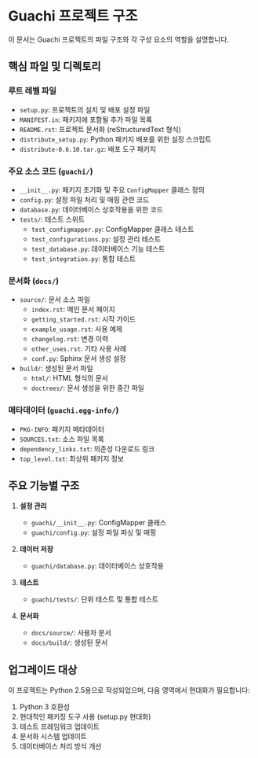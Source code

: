 # Guachi 프로젝트 구조

이 문서는 Guachi 프로젝트의 파일 구조와 각 구성 요소의 역할을 설명합니다.

## 핵심 파일 및 디렉토리

### 루트 레벨 파일
- `setup.py`: 프로젝트의 설치 및 배포 설정 파일
- `MANIFEST.in`: 패키지에 포함될 추가 파일 목록
- `README.rst`: 프로젝트 문서화 (reStructuredText 형식)
- `distribute_setup.py`: Python 패키지 배포를 위한 설정 스크립트
- `distribute-0.6.10.tar.gz`: 배포 도구 패키지

### 주요 소스 코드 (`guachi/`)
- `__init__.py`: 패키지 초기화 및 주요 `ConfigMapper` 클래스 정의
- `config.py`: 설정 파일 처리 및 매핑 관련 코드
- `database.py`: 데이터베이스 상호작용을 위한 코드
- `tests/`: 테스트 스위트
  - `test_configmapper.py`: ConfigMapper 클래스 테스트
  - `test_configurations.py`: 설정 관리 테스트
  - `test_database.py`: 데이터베이스 기능 테스트
  - `test_integration.py`: 통합 테스트

### 문서화 (`docs/`)
- `source/`: 문서 소스 파일
  - `index.rst`: 메인 문서 페이지
  - `getting_started.rst`: 시작 가이드
  - `example_usage.rst`: 사용 예제
  - `changelog.rst`: 변경 이력
  - `other_uses.rst`: 기타 사용 사례
  - `conf.py`: Sphinx 문서 생성 설정
- `build/`: 생성된 문서 파일
  - `html/`: HTML 형식의 문서
  - `doctrees/`: 문서 생성을 위한 중간 파일

### 메타데이터 (`guachi.egg-info/`)
- `PKG-INFO`: 패키지 메타데이터
- `SOURCES.txt`: 소스 파일 목록
- `dependency_links.txt`: 의존성 다운로드 링크
- `top_level.txt`: 최상위 패키지 정보

## 주요 기능별 구조

1. **설정 관리**
   - `guachi/__init__.py`: ConfigMapper 클래스
   - `guachi/config.py`: 설정 파일 파싱 및 매핑

2. **데이터 저장**
   - `guachi/database.py`: 데이터베이스 상호작용

3. **테스트**
   - `guachi/tests/`: 단위 테스트 및 통합 테스트

4. **문서화**
   - `docs/source/`: 사용자 문서
   - `docs/build/`: 생성된 문서

## 업그레이드 대상

이 프로젝트는 Python 2.5용으로 작성되었으며, 다음 영역에서 현대화가 필요합니다:

1. Python 3 호환성
2. 현대적인 패키징 도구 사용 (setup.py 현대화)
3. 테스트 프레임워크 업데이트
4. 문서화 시스템 업데이트
5. 데이터베이스 처리 방식 개선